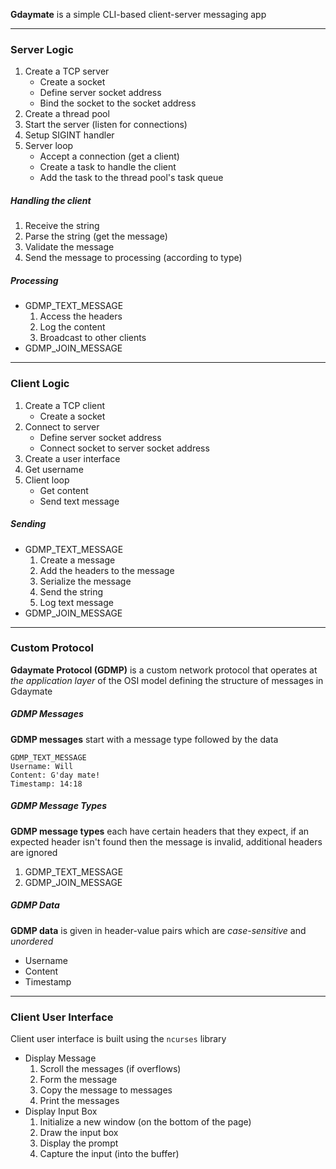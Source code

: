 **Gdaymate** is a simple CLI-based client-server messaging app

---

### Server Logic

1. Create a TCP server
	- Create a socket 
	- Define server socket address
	- Bind the socket to the socket address
2. Create a thread pool
3. Start the server (listen for connections)
4. Setup SIGINT handler
5. Server loop
	- Accept a connection (get a client)
	- Create a task to handle the client
	- Add the task to the thread pool's task queue

##### Handling the client
 
1. Receive the string
2. Parse the string (get the message)
3. Validate the message
4. Send the message to processing (according to type)

##### Processing

- GDMP_TEXT_MESSAGE
	1. Access the headers
	2. Log the content
	3. Broadcast to other clients
- GDMP_JOIN_MESSAGE

---

### Client Logic

1. Create a TCP client
	- Create a socket
2. Connect to server
	- Define server socket address
	- Connect socket to server socket address
3. Create a user interface
4. Get username
5. Client loop
	- Get content
	- Send text message

##### Sending

- GDMP_TEXT_MESSAGE
	1. Create a message
	2. Add the headers to the message
	3. Serialize the message
	4. Send the string
	5. Log text message
- GDMP_JOIN_MESSAGE

---

### Custom Protocol

**Gdaymate Protocol (GDMP)** is a custom network protocol that operates at *the application layer* of the OSI model defining the structure of messages in Gdaymate

##### GDMP Messages

**GDMP messages** start with a message type followed by the data

```
GDMP_TEXT_MESSAGE
Username: Will
Content: G'day mate!
Timestamp: 14:18
```

##### GDMP Message Types

**GDMP message types** each have certain headers that they expect, if an expected header isn't found then the message is invalid, additional headers are ignored

1. GDMP_TEXT_MESSAGE
2. GDMP_JOIN_MESSAGE

##### GDMP Data

**GDMP data** is given in header-value pairs which are *case-sensitive* and *unordered*

- Username
- Content
- Timestamp

---

### Client User Interface

Client user interface is built using the `ncurses` library

- Display Message
	1. Scroll the messages (if overflows)
	2. Form the message
	3. Copy the message to messages
	4. Print the messages
- Display Input Box
	1. Initialize a new window (on the bottom of the page)
	2. Draw the input box
	3. Display the prompt
	4. Capture the input (into the buffer)
